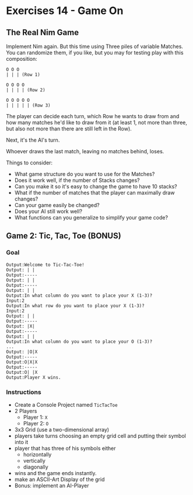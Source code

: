 # Exercises 14 - Game On

## The Real Nim Game

Implement Nim again. But this time using Three piles of variable Matches. You can randomize them, if you like, but you may for testing play with this composition:

```
O O O
| | | (Row 1)

O O O O
| | | | (Row 2)
    
O O O O O
| | | | | (Row 3)
```

The player can decide each turn, which Row he wants to draw from and how many matches he'd like to draw from it (at least 1, not more than three, but also not more than there are still left in the Row).

Next, it's the AI's turn.

Whoever draws the last match, leaving no matches behind, loses.

Things to consider:
- What game structure do you want to use for the Matches?
- Does it work well, if the number of Stacks changes?
- Can you make it so it's easy to change the game to have 10 stacks?
- What if the number of matches that the player can maximally draw changes?
- Can your game easily be changed?
- Does your AI still work well?
- What functions can you generalize to simplify your game code?

## Game 2: Tic, Tac, Toe (BONUS)

### Goal
```
Output:Welcome to Tic-Tac-Toe!
Output: | | 
Output:-----
Output: | |
Output:-----
Output: | |
Output:In what column do you want to place your X (1-3)?
Input:2
Output:In what row do you want to place your X (1-3)?
Input:2
Output: | | 
Output:-----
Output: |X|
Output:-----
Output: | |
Output:In what column do you want to place your O (1-3)?
...
Output: |O|X
Output:-----
Output:O|X|X
Output:-----
Output:O| |X
Output:Player X wins.
```

### Instructions
- Create a Console Project named `TicTacToe`
- 2 Players
  - Player 1: `X`
  - Player 2: `O`
- 3x3 Grid (use a two-dimensional array)
- players take turns choosing an empty grid cell and putting their symbol into it
- player that has three of his symbols either
  - horizontally
  - vertically
  - diagonally
- wins and the game ends instantly.
- make an ASCII-Art Display of the grid 
- Bonus: implement an AI-Player
